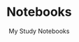 ---
title: Notebooks
subtitle: >-
  My Study Notebooks
img_path: images/notebooks.jpg
seo:
  title: Notebooks
  description: My data science notebook
  extra:
    - name: og:type
      value: website
      keyName: property
    - name: og:title
      value: Notebooks
      keyName: property
    - name: og:description
      value: My data science notebook
      keyName: property
    - name: og:image
      value: images/notebooks.jpg
      keyName: property
      relativeUrl: true
    - name: twitter:card
      value: summary_large_image
    - name: twitter:title
      value: Notebooks
    - name: twitter:description
      value: My data science notebook
    - name: twitter:image
      value: images/notebooks.jpg
      relativeUrl: true
layout: notebooks
---
